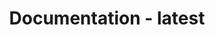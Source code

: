 ---
title: Documentation - latest
layout: docs_version_index.html
path: /docs/latest
version: latest
canonical: "/docs/v0.33.x"
github_url: "https://github.com/fastify/website/blob/master/src/website/layouts/docs_version_index.html"
---